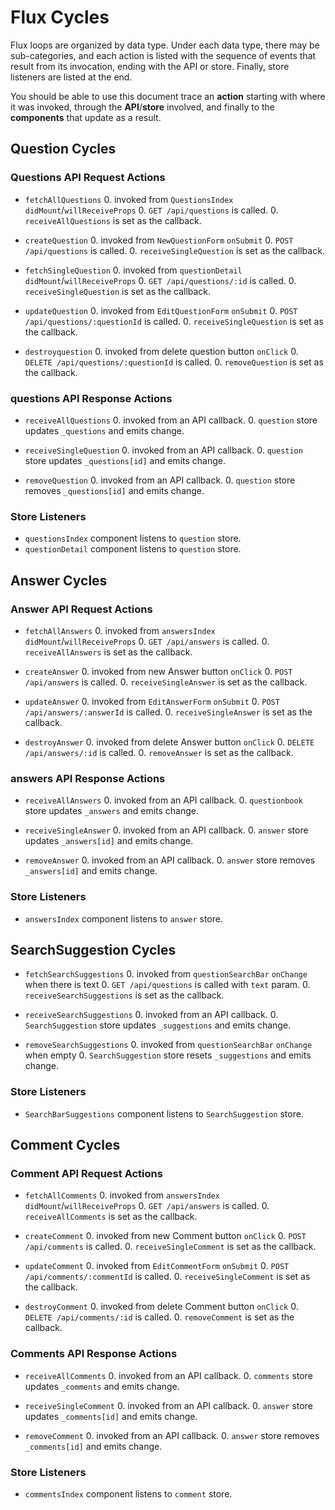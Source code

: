 # Flux Cycles

Flux loops are organized by data type. Under each data type, there may
be sub-categories, and each action is listed with the sequence of events
that result from its invocation, ending with the API or store. Finally,
store listeners are listed at the end.

You should be able to use this document trace an **action** starting
with where it was invoked, through the **API**/**store** involved, and
finally to the **components** that update as a result.

## Question Cycles

### Questions API Request Actions

* `fetchAllQuestions`
  0. invoked from `QuestionsIndex` `didMount`/`willReceiveProps`
  0. `GET /api/questions` is called.
  0. `receiveAllQuestions` is set as the callback.

* `createQuestion`
  0. invoked from `NewQuestionForm` `onSubmit`
  0. `POST /api/questions` is called.
  0. `receiveSingleQuestion` is set as the callback.

* `fetchSingleQuestion`
  0. invoked from `questionDetail` `didMount`/`willReceiveProps`
  0. `GET /api/questions/:id` is called.
  0. `receiveSingleQuestion` is set as the callback.

* `updateQuestion`
  0. invoked from `EditQuestionForm` `onSubmit`
  0. `POST /api/questions/:questionId` is called.
  0. `receiveSingleQuestion` is set as the callback.

* `destroyquestion`
  0. invoked from delete question button `onClick`
  0. `DELETE /api/questions/:questionId` is called.
  0. `removeQuestion` is set as the callback.

### questions API Response Actions

* `receiveAllQuestions`
  0. invoked from an API callback.
  0. `question` store updates `_questions` and emits change.

* `receiveSingleQuestion`
  0. invoked from an API callback.
  0. `question` store updates `_questions[id]` and emits change.

* `removeQuestion`
  0. invoked from an API callback.
  0. `question` store removes `_questions[id]` and emits change.

### Store Listeners

* `questionsIndex` component listens to `question` store.
* `questionDetail` component listens to `question` store.


## Answer Cycles

### Answer API Request Actions

* `fetchAllAnswers`
  0. invoked from `answersIndex` `didMount`/`willReceiveProps`
  0. `GET /api/answers` is called.
  0. `receiveAllAnswers` is set as the callback.

* `createAnswer`
  0. invoked from new Answer button `onClick`
  0. `POST /api/answers` is called.
  0. `receiveSingleAnswer` is set as the callback.

* `updateAnswer`
  0. invoked from `EditAnswerForm` `onSubmit`
  0. `POST /api/answers/:answerId` is called.
  0. `receiveSingleAnswer` is set as the callback.

* `destroyAnswer`
  0. invoked from delete Answer button `onClick`
  0. `DELETE /api/answers/:id` is called.
  0. `removeAnswer` is set as the callback.

### answers API Response Actions

* `receiveAllAnswers`
  0. invoked from an API callback.
  0. `questionbook` store updates `_answers` and emits change.

* `receiveSingleAnswer`
  0. invoked from an API callback.
  0. `answer` store updates `_answers[id]` and emits change.

* `removeAnswer`
  0. invoked from an API callback.
  0. `answer` store removes `_answers[id]` and emits change.

### Store Listeners

* `answersIndex` component listens to `answer` store.


## SearchSuggestion Cycles

* `fetchSearchSuggestions`
  0. invoked from `questionSearchBar` `onChange` when there is text
  0. `GET /api/questions` is called with `text` param.
  0. `receiveSearchSuggestions` is set as the callback.

* `receiveSearchSuggestions`
  0. invoked from an API callback.
  0. `SearchSuggestion` store updates `_suggestions` and emits change.

* `removeSearchSuggestions`
  0. invoked from `questionSearchBar` `onChange` when empty
  0. `SearchSuggestion` store resets `_suggestions` and emits change.

### Store Listeners

* `SearchBarSuggestions` component listens to `SearchSuggestion` store.

## Comment Cycles

### Comment API Request Actions

* `fetchAllComments`
  0. invoked from `answersIndex` `didMount`/`willReceiveProps`
  0. `GET /api/answers` is called.
  0. `receiveAllComments` is set as the callback.

* `createComment`
  0. invoked from new Comment button `onClick`
  0. `POST /api/comments` is called.
  0. `receiveSingleComment` is set as the callback.

* `updateComment`
  0. invoked from `EditCommentForm` `onSubmit`
  0. `POST /api/comments/:commentId` is called.
  0. `receiveSingleComment` is set as the callback.

* `destroyComment`
  0. invoked from delete Comment button `onClick`
  0. `DELETE /api/comments/:id` is called.
  0. `removeComment` is set as the callback.

### Comments API Response Actions

* `receiveAllComments`
  0. invoked from an API callback.
  0. `comments` store updates `_comments` and emits change.

* `receiveSingleComment`
  0. invoked from an API callback.
  0. `answer` store updates `_comments[id]` and emits change.

* `removeComment`
  0. invoked from an API callback.
  0. `answer` store removes `_comments[id]` and emits change.

### Store Listeners

* `commentsIndex` component listens to `comment` store.
